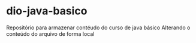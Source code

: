 # dio-java-basico
Repositório para armazenar contéudo do curso de java básico
Alterando o conteúdo do arquivo de forma local
